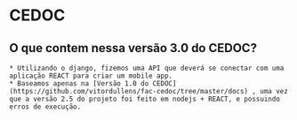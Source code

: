CEDOC
===============

## O que contem nessa versão 3.0 do CEDOC?
    * Utilizando o django, fizemos uma API que deverá se conectar com uma aplicação REACT para criar um mobile app.
    * Baseamos apenas na [Versão 1.0 do CEDOC](https://github.com/vitordullens/fac-cedoc/tree/master/docs) , uma vez que a versão 2.5 do projeto foi feito em nodejs + REACT, e possuindo erros de execução.

